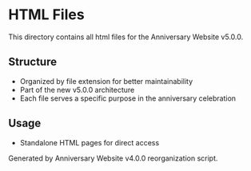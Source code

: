 # HTML Files

This directory contains all html files for the Anniversary Website v5.0.0.

## Structure
- Organized by file extension for better maintainability
- Part of the new v5.0.0 architecture
- Each file serves a specific purpose in the anniversary celebration

## Usage

- Standalone HTML pages for direct access



Generated by Anniversary Website v4.0.0 reorganization script.
